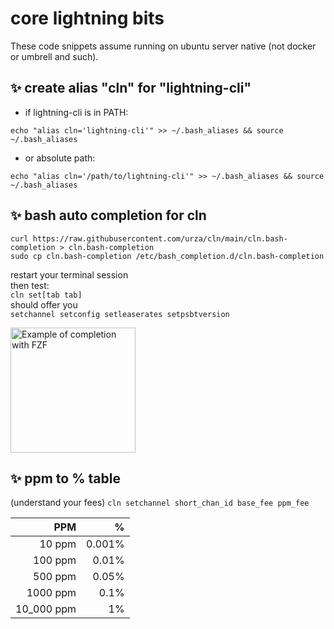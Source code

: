 # core lightning bits

These code snippets assume running on ubuntu server native (not docker or umbrell and such).

## ✨ create alias "cln" for "lightning-cli" 
* if lightning-cli is in PATH:
  
`echo "alias cln='lightning-cli'" >> ~/.bash_aliases && source ~/.bash_aliases`

* or absolute path:

`echo "alias cln='/path/to/lightning-cli'" >> ~/.bash_aliases && source ~/.bash_aliases`

## ✨ bash auto completion for cln
```
curl https://raw.githubusercontent.com/urza/cln/main/cln.bash-completion > cln.bash-completion
sudo cp cln.bash-completion /etc/bash_completion.d/cln.bash-completion
```
restart your terminal session<br>
then test: <br>
`cln set[tab tab]` <br>
should offer you <br>
`setchannel setconfig setleaserates setpsbtversion`

<img alt="Example of completion with FZF" src="https://github.com/urza/cln/assets/189804/b52c006e-e67b-4c72-9039-3615cd1cfd52" width=200/>

## ✨ ppm to % table
(understand your fees)
`cln setchannel short_chan_id base_fee ppm_fee`

| PPM  | % |
| ------: | ------: |
| 10 ppm  | 0.001%  |
| 100 ppm  | 0.01%  |
| 500 ppm  | 0.05%  |
| 1000 ppm  | 0.1%  |
| 10_000 ppm  | 1%  |

